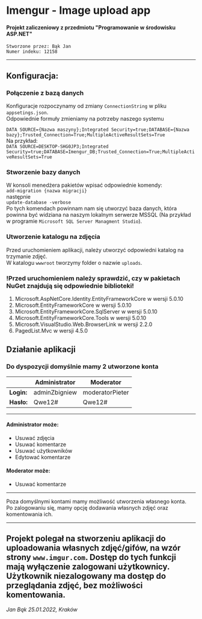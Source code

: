 # Imengur - Image upload app
#### Projekt zaliczeniowy z przedmiotu "Programowanie w środowisku ASP.NET"

`Stworzone przez: Bąk Jan`  
`Numer indeku: 12158`

---
## Konfiguracja:
### Połączenie z bazą danych
Konfiguracje rozpoczynamy od zmiany `ConnectionString` w pliku `appsetings.json`.  
Odpowiednie formuły zmieniamy na potrzeby naszego systemu

`DATA SOURCE={Nazwa maszyny};Integrated Security=true;DATABASE={Nazwa bazy};Trusted_Connection=True;MultipleActiveResultSets=True`  
Na przykład:  
`DATA SOURCE=DESKTOP-SHG0JP3;Integrated Security=true;DATABASE=Imengur_DB;Trusted_Connection=True;MultipleActiveResultSets=True`  

### Stworzenie bazy danych
W konsoli menedżera pakietów wpisać odpowiednie komendy:  
`add-migration {nazwa migracji}`  
następnie  
`update-database -verbose`  
Po tych komendach powinnam nam się utworzyć baza danych, która powinna być widziana na naszym lokalnym serwerze MSSQL (Na przykład w programie `Microsoft SQL Server Managment Studio`).
### Utworzenie katalogu na zdjęcia
Przed uruchomieniem aplikacji, należy utworzyć odpowiedni katalog na trzymanie zdjęć.  
W katalogu `wwwroot` tworzymy folder o nazwie `uploads`.

### !Przed uruchomieniem należy sprawdzić, czy w pakietach NuGet znajdują się odpowiednie biblioteki!

 1. Microsoft.AspNetCore.Identity.EntityFrameworkCore w wersji 5.0.10
 2. Microsoft.EntityFrameworkCore w wersji 5.0.10
 3. Microsoft.EntityFrameworkCore.SqlServer w wersji 5.0.10
 4. Microsoft.EntityFrameworkCore.Tools w wersji 5.0.10
 5. Microsoft.VisualStudio.Web.BrowserLink w wersji 2.2.0
 6. PagedList.Mvc w wersji 4.5.0

## Działanie aplikacji
### Do dyspozycji domyślnie mamy 2 utworzone konta

 
|  | Administrator |Moderator |
|--|--|--|
|**Login:**  |adminZbigniew  | moderatorPieter|
|**Hasło:**|Qwe12#|Qwe12#|
---
#### Administrator może:
 - Usuwać zdjęcia
 - Usuwać komentarze
 - Usuwać użytkowników
 - Edytować komentarze
 #### Moderator może:
 - Usuwać komentarze
 ---
Poza domyślnymi kontami mamy możliwość utworzenia własnego konta.  
Po zalogowaniu się, mamy opcję dodawania własnych zdjęć oraz komentowania ich.  

---
Projekt polegał na stworzeniu aplikacji do uploadowania własnych zdjęć/gifów, na wzór strony `www.imgur.com`. Dostęp do tych funkcji mają wyłączenie zalogowani użytkownicy. Użytkownik niezalogowany ma dostęp do przeglądania zdjęć, bez możliwości komentowania. 
---
*Jan Bąk 25.01.2022, Kraków*